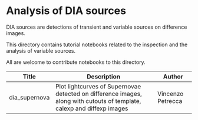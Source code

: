 # Analysis of DIA sources
DIA sources are detections of transient and variable sources on difference images. 

This directory contains tutorial notebooks related to the inspection and the analysis of variable sources.

All are welcome to contribute notebooks to this directory.


| Title | Description | Author |
|---|---|---|
| dia_supernova | Plot lightcurves of Supernovae detected on difference images, along with cutouts of template, calexp and diffexp images | Vincenzo Petrecca |
